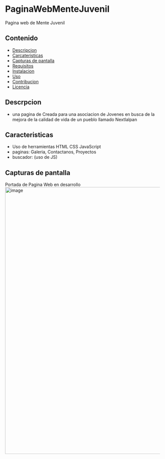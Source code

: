 # PaginaWebMenteJuvenil
Pagina web de Mente Juvenil
## Contenido
- [Descripcion](#descripcion)
- [Carcateristicas](#caracteristicas)
- [Capturas de pantalla](#capturasDePantalla)
- [Requisitos](#requisitos)
- [Instalacion](#instalacion)
- [Uso](#uso)
- [Contribucion](#contribucion)
- [Licencia](#licencia)

## Descrpcion <a name="descripcion"></a>

- una pagina de Creada para una asociacion de Jovenes en busca de la mejora de la calidad de vida de un pueblo llamado Nextlalpan 

## Caracteristicas <a name="caracteristicas"></a>
- Uso de herramientas HTML CSS JavaScript
- paginas: Galeria, Contactanos, Proyectos
- buscador: (uso de JS)

## Capturas de pantalla <a name="capturasDePantalla"></a>
Portada de Pagina Web en desarrollo
<img width="866" alt="image" src="https://user-images.githubusercontent.com/83992677/225187421-a0fb6ac6-3d3d-4365-be20-2ed3a3e924f7.png">